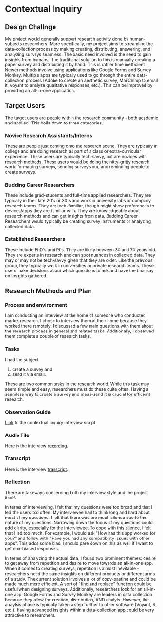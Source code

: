 # Contextual Inquiry

## Design Challnge

My project would generally support research activity done by human-subjects researchers. More specifically,
my project aims to streamline the data-collection process by making creating, distributing, answering, and 
analyzing surveys seamless. The basic need involved is the need to gain insights from humans. The traditional
solution to this is manually creating a paper survey and distributing it by hand. This is rather time inefficient
Newer methods involve using applications like Google Forms and Survey Monkey. Multiple apps are typically used to
go through the entire data-collection process (Adobe to create an aesthetic survey, MailChimp to email it, voyant
to analyze qualitative responses, etc.). This can be improved by providing an all-in-one application.

## Target Users

The target users are people within the research community - both academic and applied. This boils down to three categories.

### Novice Research Assistants/Interns
These are people just coming onto the research scene. They are typically in college and are doing research as part of
a class or extra-curricular experience. These users are typically tech-savvy, but are novices with research methods. These
users would be doing the nitty-gritty research work: formatting surveys, sending surveys out, and reminding people to create
surveys.

### Budding Career Researchers
These include grad-students and full-time applied researchers. They are typically in their late 20's or 30's and work in 
university labs or company research teams. They are tech-familiar, though might show preferences to devices/apps they are 
familiar with. They are knowledgeable about research methods and can get insights from data. Budding Career Researchers would 
typically be creating survey instruments or analyzing collected data.

### Established Researchers
These include PhD's and PI's. They are likely between 30 and 70 years old. They are experts in research and can spot nuances in collected
data. They may or may not be tech-savvy given that they are older. Like the previous group, they typically work in universities or private
research teams. These users make decisions about which questions to ask and have the final say on insights gathered.

## Research Methods and Plan
### Process and environment
I am conducting an interview at the home of someone who conducted market research. I chose to interview them at their home because they
worked there remotely. I discussed a few main questions with them about the research process in general and related tasks. Additionally,
I observed them complete a couple of research tasks.
### Tasks
I had the subject 
1. create a survey and 
2. send it via email. 

These are two common tasks in the research world. While this task may seem simple
and easy, researchers must do these quite often. Having a seamless way to create a survey and mass-send it is crucial for efficient research.

### Observation Guide
[Link](https://docs.google.com/document/d/1-UfLhyuVn5jMPZylwRSEMiFyRAmHWQP5Ce8QoBQzobE/edit?usp=sharing) to the contextual inquiry interview script.

### Audio File
Here is the interview [recording](ContextualAudio.mp3).

### Transcript
Here is the interview [transcript](ContextualTranscript.txt).

### Reflection
There are takeways concerning both my interview style and the project itself.

In terms of interviewing, I felt that my questions were too broad and that I led the users too often. My interviewee had to think long and hard about most of my questions. I felt that there was too much silence due to the nature of my questions. Narrowing down the focus of my questions could add clarity, especially for the interviewee. To cope with this silence, I felt that I led too much. For example, I would ask "How has this app worked for you?" and follow with "Have you had any compatibility issues with other apps". This adds some bias. I should pare down on this as well if I want to get non-biased responses.

In terms of analyzing the actual data, I found two prominent themes: desire to get away from repetition and desire to move towards an all-in-one app. When it comes to creating surveys, repetition is almost inevitable - researchers need the same insights on different products or different arms of a study. The current solution involves a lot of copy-pasting and could be made much more efficient. A sort of "find and replace" function could be useful when designing surveys. Additionally, researchers look for an all-in-one app. Google Forms and Survey Monkey are leaders in data collection because they allow for creation, distribution, AND analyis. However, the anaylsis phase is typically taken a step further to other software (Voyant, R, etc.). Having advanced insights within a data-collection app could be very attractive to researchers.
